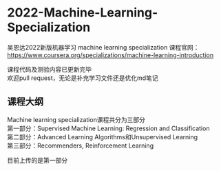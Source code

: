 # 2022-Machine-Learning-Specialization


吴恩达2022新版机器学习 machine learning specialization
课程官网：https://www.coursera.org/specializations/machine-learning-introduction  

课程代码及测验内容已更新完毕  
欢迎pull request，无论是补充学习文件还是优化md笔记  

## 课程大纲
Machine learning specialization课程共分为三部分  
第一部分：Supervised Machine Learning: Regression and Classification  
第二部分：Advanced Learning Algorithms和Unsupervised Learning  
第三部分：Recommenders, Reinforcement Learning  

目前上传的是第一部分

